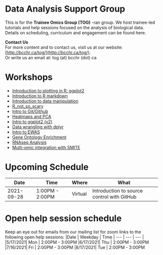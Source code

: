 # Data Analysis Support Group

This is for the **Trainee Omics Group (TOG)** -ran group. We host trainee-led tutorials and help sessions focused on the analysis of biological data. Details on scheduling, curriculum and engagement can be found here.

**Contact Us**   
For more content and to contact us, visit us at our website: [http://bcchr.ca/tog/](http://bcchr.ca/tog/).    
Or write us an email at: tog (at) bcchr (dot) ca

# Workshops
- [Introduction to plotting in R: ggplot2](workshops/2019-07-24_intro_to_ggplot2)
- [Introduction to R markdown](workshops/2019-09-05_intro_to_rmarkdown)
- [Introduction to data manipulation](workshops/2019-10-03_intro_to_data_manipulation)
- [R_not_so_scary](workshops/2019-10-31_R_not_so_scary)
- [Intro to Git/Github](workshops/2019-11-28_will_casazza)
- [Heatmaps and PCA](workshops/2020-05-26_Heatmaps_and_PCA)
- [Intro to ggplot2 (v2)](workshops/2020-07-09_intro-to-ggplot2_victor_yuan)
- [Data wrangling with dplyr](workshops/2020-07-23_data_wrangling_ak)
- [Intro to EWAS](workshops/2020-10-29_intro_to_ewas)
- [Gene Ontology Enrichment](workshops/2020-11-26_gene_ontology_enrichment)
- [RNAseq Analysis](workshops/RNA-seq-Workshop-2021)
- [Multi-omic integration with SMITE](workshops/2021_09_28_multi_omics_SMITE)

# Upcoming Schedule
| Date | Time | Where | What |
| --- | --- | --- | --- |
| 2021-09-28| 1:00PM - 2:00PM | Virtual | Introduction to source control with GitHub |

# Open help session schedule
Keep an eye out for emails from our mailing list for zoom links to the following open help sessions:
|Date	    |  Weekday |	Time
| --- | --- | --- |
|5/17/2021|	Mon     |	2:00PM - 3:00PM
|6/17/2021|	Thu     |	2:00PM - 3:00PM
|7/16/2021|	Fri     |	2:00PM - 3:00PM
|8/17/2021|	Tue     |	2:00PM - 3:00PM



